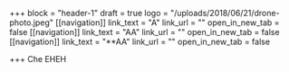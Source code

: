 +++
block = "header-1"
draft = true
logo = "/uploads/2018/06/21/drone-photo.jpeg"
[[navigation]]
link_text = "A"
link_url = ""
open_in_new_tab = false
[[navigation]]
link_text = "AA"
link_url = ""
open_in_new_tab = false
[[navigation]]
link_text = "**AA"
link_url = ""
open_in_new_tab = false

+++
Che EHEH
